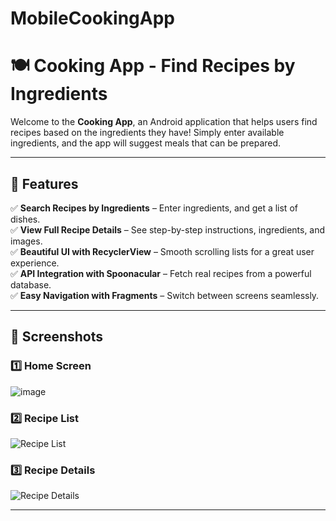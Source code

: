 # MobileCookingApp
# 🍽️ Cooking App - Find Recipes by Ingredients

Welcome to the **Cooking App**, an Android application that helps users find recipes based on the ingredients they have! Simply enter available ingredients, and the app will suggest meals that can be prepared.

---

## 📌 Features

✅ **Search Recipes by Ingredients** – Enter ingredients, and get a list of dishes.  
✅ **View Full Recipe Details** – See step-by-step instructions, ingredients, and images.  
✅ **Beautiful UI with RecyclerView** – Smooth scrolling lists for a great user experience.  
✅ **API Integration with Spoonacular** – Fetch real recipes from a powerful database.  
✅ **Easy Navigation with Fragments** – Switch between screens seamlessly.  

---

## 📸 Screenshots

### **1️⃣ Home Screen**
![image](https://github.com/user-attachments/assets/a3d21ce3-abe4-4b22-92a7-b4eb2d17a0cb)

### **2️⃣ Recipe List**
![Recipe List](![image](https://github.com/user-attachments/assets/f24028ae-3df0-4a57-85bc-82d05c255379)
)

### **3️⃣ Recipe Details**
![Recipe Details](![image](https://github.com/user-attachments/assets/fab6cbd3-84b7-48cf-a24a-eee4d51ff931)
)

---
